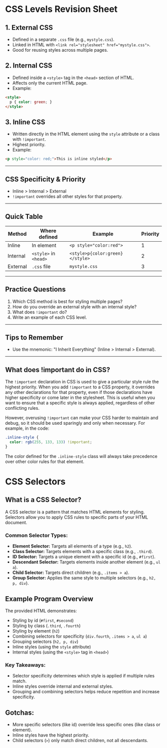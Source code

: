 # CSS Levels Revision Sheet

## 1. External CSS
- Defined in a separate `.css` file (e.g., `mystyle.css`).
- Linked in HTML with `<link rel="stylesheet" href="mystyle.css">`.
- Good for reusing styles across multiple pages.

## 2. Internal CSS
- Defined inside a `<style>` tag in the `<head>` section of HTML.
- Affects only the current HTML page.
- Example:
```html
<style>
  p { color: green; }
</style>
```

## 3. Inline CSS
- Written directly in the HTML element using the `style` attribute or a class with `!important`.
- Highest priority.
- Example:
```html
<p style="color: red;">This is inline styled</p>
```

---

## CSS Specificity & Priority
- Inline > Internal > External
- `!important` overrides all other styles for that property.

---

## Quick Table
| Method      | Where defined         | Example                              | Priority |
|-------------|----------------------|--------------------------------------|----------|
| Inline      | In element           | `<p style="color:red">`             | 1        |
| Internal    | `<style>` in `<head>`| `<style>p{color:green}</style>`      | 2        |
| External    | `.css` file          | `mystyle.css`                        | 3        |

---

## Practice Questions
1. Which CSS method is best for styling multiple pages?
2. How do you override an external style with an internal style?
3. What does `!important` do?
4. Write an example of each CSS level.

---

## Tips to Remember
- Use the mnemonic: "I Inherit Everything" (Inline > Internal > External).

---

## What does !important do in CSS?

The `!important` declaration in CSS is used to give a particular style rule the highest priority. When you add `!important` to a CSS property, it overrides any other declarations for that property, even if those declarations have higher specificity or come later in the stylesheet. This is useful when you want to ensure that a specific style is always applied, regardless of other conflicting rules.

However, overusing `!important` can make your CSS harder to maintain and debug, so it should be used sparingly and only when necessary. For example, in the code:

```css
.inline-style {
  color: rgb(255, 133, 133) !important;
}
```
The color defined for the `.inline-style` class will always take precedence over other color rules for that element.
# CSS Selectors

## What is a CSS Selector?
A CSS selector is a pattern that matches HTML elements for styling. Selectors allow you to apply CSS rules to specific parts of your HTML document.

### Common Selector Types:
- **Element Selector:** Targets all elements of a type (e.g., `h2`).
- **Class Selector:** Targets elements with a specific class (e.g., `.third`).
- **ID Selector:** Targets a unique element with a specific id (e.g., `#first`).
- **Descendant Selector:** Targets elements inside another element (e.g., `ul a`).
- **Child Selector:** Targets direct children (e.g., `.items > a`).
- **Group Selector:** Applies the same style to multiple selectors (e.g., `h2, p, div`).

## Example Program Overview

The provided HTML demonstrates:
- Styling by id (`#first`, `#second`)
- Styling by class (`.third`, `.fourth`)
- Styling by element (`h2`)
- Combining selectors for specificity (`div.fourth`, `.items > a`, `ul a`)
- Grouping selectors (`h2, p, div`)
- Inline styles (using the `style` attribute)
- Internal styles (using the `<style>` tag in `<head>`)

### Key Takeaways:
- Selector specificity determines which style is applied if multiple rules match.
- Inline styles override internal and external styles.
- Grouping and combining selectors helps reduce repetition and increase specificity.

## Gotchas:
- More specific selectors (like id) override less specific ones (like class or element).
- Inline styles have the highest priority.
- Child selectors (`>`) only match direct children, not all descendants.
